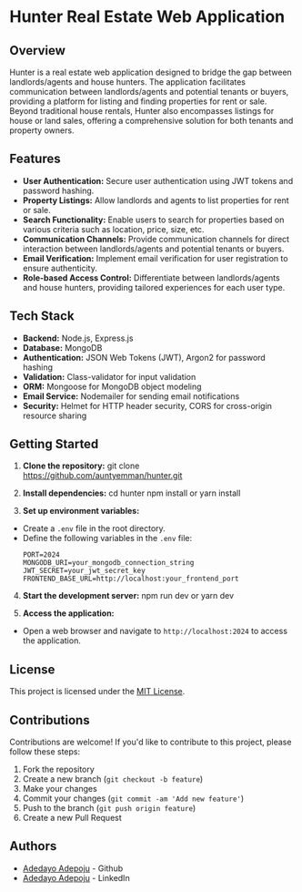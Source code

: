 # Hunter Real Estate Web Application

## Overview
Hunter is a real estate web application designed to bridge the gap between landlords/agents and house hunters. The application facilitates communication between landlords/agents and potential tenants or buyers, providing a platform for listing and finding properties for rent or sale. Beyond traditional house rentals, Hunter also encompasses listings for house or land sales, offering a comprehensive solution for both tenants and property owners.

## Features
- **User Authentication:** Secure user authentication using JWT tokens and password hashing.
- **Property Listings:** Allow landlords and agents to list properties for rent or sale.
- **Search Functionality:** Enable users to search for properties based on various criteria such as location, price, size, etc.
- **Communication Channels:** Provide communication channels for direct interaction between landlords/agents and potential tenants or buyers.
- **Email Verification:** Implement email verification for user registration to ensure authenticity.
- **Role-based Access Control:** Differentiate between landlords/agents and house hunters, providing tailored experiences for each user type.

## Tech Stack
- **Backend:** Node.js, Express.js
- **Database:** MongoDB
- **Authentication:** JSON Web Tokens (JWT), Argon2 for password hashing
- **Validation:** Class-validator for input validation
- **ORM:** Mongoose for MongoDB object modeling
- **Email Service:** Nodemailer for sending email notifications
- **Security:** Helmet for HTTP header security, CORS for cross-origin resource sharing

## Getting Started
1. **Clone the repository:**
git clone https://github.com/auntyemman/hunter.git

2. **Install dependencies:**
cd hunter
npm install or yarn install

3. **Set up environment variables:**
- Create a `.env` file in the root directory.
- Define the following variables in the `.env` file:
  ```
  PORT=2024
  MONGODB_URI=your_mongodb_connection_string
  JWT_SECRET=your_jwt_secret_key
  FRONTEND_BASE_URL=http://localhost:your_frontend_port
  ```

4. **Start the development server:**
npm run dev or yarn dev

5. **Access the application:**
- Open a web browser and navigate to `http://localhost:2024` to access the application.

## License
This project is licensed under the [MIT License](LICENSE).

## Contributions
Contributions are welcome! If you'd like to contribute to this project, please follow these steps:
1. Fork the repository
2. Create a new branch (`git checkout -b feature`)
3. Make your changes
4. Commit your changes (`git commit -am 'Add new feature'`)
5. Push to the branch (`git push origin feature`)
6. Create a new Pull Request

## Authors
- [Adedayo Adepoju](https://github.com/auntyemman) - Github
- [Adedayo Adepoju](www.linkedin.com/in/adedayo-adepoju) - LinkedIn